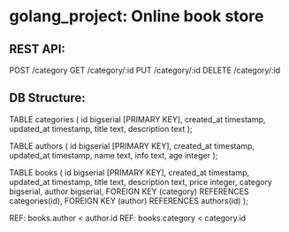 # golang_project: Online book store

## REST API:
POST /category
GET /category/:id
PUT /category/:id
DELETE /category/:id

## DB Structure:
TABLE categories (
    id          bigserial [PRIMARY KEY],
    created_at  timestamp,
    updated_at  timestamp,
    title       text,
    description text
);

TABLE authors (
    id              bigserial [PRIMARY KEY],
    created_at      timestamp,
    updated_at      timestamp,
    name           text,
    info           text,
    age            integer
);

TABLE books (
    id              bigserial [PRIMARY KEY],
    created_at      timestamp,
    updated_at      timestamp,
    title           text,
    description     text,
    price           integer,
    category        bigserial,
    author          bigserial,
    FOREIGN KEY (category)
        REFERENCES categories(id),
    FOREIGN KEY (author)
        REFERENCES authors(id)
); 

REF: books.author < author.id
REF: books.category < category.id
